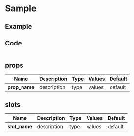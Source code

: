 # Sample

## Example

<Demo componentName="examples-sample-doc" />

## Code
```html
```

## props

|Name|Description|Type|Values|Default|
|---|---|---|---|---|
|**prop_name**|description|type|values|default|

## slots

|Name|Description|Type|Values|Default|
|---|---|---|---|---|
|**slot_name**|description|type|values|default|
